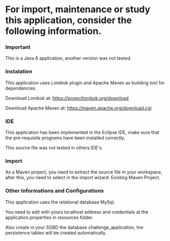 
# For import, maintenance or study this application, consider the following information.



### Important

This is a Java 8 application, another version was not tested.

### Instalation

This application uses Lombok plugin and Apache Maven as building tool for dependencies.

Download Lombok at: https://projectlombok.org/download

Download Apache Maven at: https://maven.apache.org/download.cgi

### IDE

This application has been implemented in the Eclipse IDE, make sure that the pre-requisite programs have been installed correctly.

This source file was not tested in others IDE's.

### Import

As a Maven project, you need to extract the source file in your workspace, after this, you need to select in the import wizard: Existing Maven Project.


### Other Informations and Configurations

This application uses the relational database MySql.

You need to edit with yours localhost address and credentials at the application.properties in resources folder.

Also create in your SGBD the database challenge_application, the persistence tables will be created automatically.

